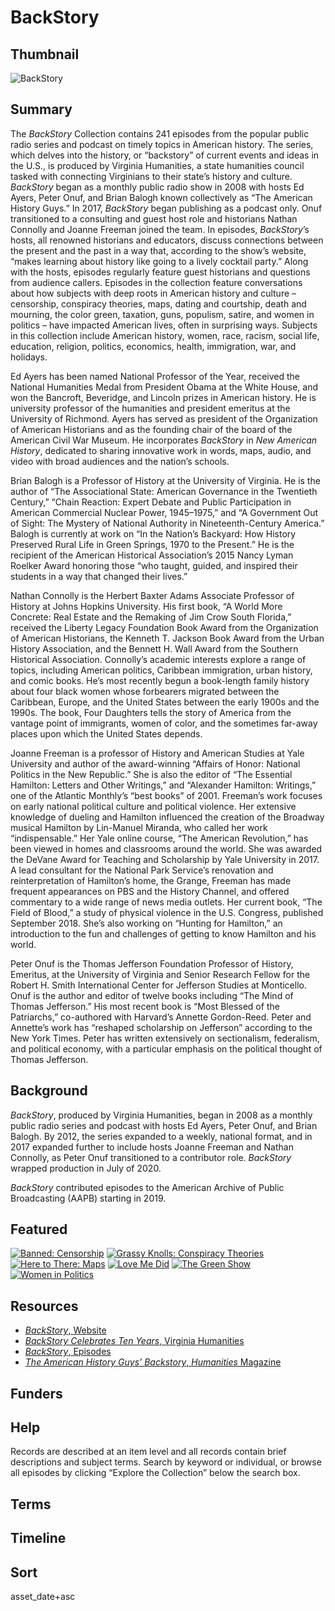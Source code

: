 # BackStory

## Thumbnail

![BackStory](https://s3.amazonaws.com/americanarchive.org/special-collections/BackStory.jpg "BackStory")

## Summary

The <em>BackStory</em> Collection contains 241 episodes from the popular public radio series and podcast on timely topics in American history. The series, which delves into the history, or “backstory” of current events and ideas in the U.S., is produced by Virginia Humanities, a state humanities council tasked with connecting Virginians to their state’s history and culture. <em>BackStory</em> began as a monthly public radio show in 2008 with hosts Ed Ayers, Peter Onuf, and Brian Balogh known collectively as “The American History Guys.” In 2017, <em>BackStory</em> began publishing as a podcast only. Onuf transitioned to a consulting and guest host role and historians Nathan Connolly and Joanne Freeman joined the team. In episodes, <em>BackStory</em>’s hosts, all renowned historians and educators, discuss connections between the present and the past in a way that, according to the show’s website, “makes learning about history like going to a lively cocktail party.” Along with the hosts, episodes regularly feature guest historians and questions from audience callers. Episodes in the collection feature conversations about how subjects with deep roots in American history and culture – censorship, conspiracy theories, maps, dating and courtship, death and mourning, the color green, taxation, guns, populism, satire, and women in politics – have impacted American lives, often in surprising ways. Subjects in this collection include American history, women, race, racism, social life, education, religion, politics, economics, health, immigration, war, and holidays. 

Ed Ayers has been named National Professor of the Year, received the National Humanities Medal from President Obama at the White House, and won the Bancroft, Beveridge, and Lincoln prizes in American history. He is university professor of the humanities and president emeritus at the University of Richmond. Ayers has served as president of the Organization of American Historians and as the founding chair of the board of the American Civil War Museum. He incorporates <em>BackStory</em> in <em>New American History</em>, dedicated to sharing innovative work in words, maps, audio, and video with broad audiences and the nation’s schools.

Brian Balogh is a Professor of History at the University of Virginia. He is the author of “The Associational State: American Governance in the Twentieth Century,” “Chain Reaction: Expert Debate and Public Participation in American Commercial Nuclear Power, 1945–1975,” and “A Government Out of Sight: The Mystery of National Authority in Nineteenth-Century America.” Balogh is currently at work on “In the Nation’s Backyard: How History Preserved Rural Life in Green Springs, 1970 to the Present.” He is the recipient of the American Historical Association’s 2015 Nancy Lyman Roelker Award honoring those “who taught, guided, and inspired their students in a way that changed their lives.”

Nathan Connolly is the Herbert Baxter Adams Associate Professor of History at Johns Hopkins University. His first book, “A World More Concrete: Real Estate and the Remaking of Jim Crow South Florida,” received the Liberty Legacy Foundation Book Award from the Organization of American Historians, the Kenneth T. Jackson Book Award from the Urban History Association, and the Bennett H. Wall Award from the Southern Historical Association. Connolly’s academic interests explore a range of topics, including American politics, Caribbean immigration, urban history, and comic books. He’s most recently begun a book-length family history about four black women whose forbearers migrated between the Caribbean, Europe, and the United States between the early 1900s and the 1990s. The book, Four Daughters tells the story of America from the vantage point of immigrants, women of color, and the sometimes far-away places upon which the United States depends.

Joanne Freeman is a professor of History and American Studies at Yale University and author of the award-winning “Affairs of Honor: National Politics in the New Republic.” She is also the editor of “The Essential Hamilton: Letters and Other Writings,” and “Alexander Hamilton: Writings,” one of the Atlantic Monthly’s “best books” of 2001. Freeman’s work focuses on early national political culture and political violence. Her extensive knowledge of dueling and Hamilton influenced the creation of the Broadway musical Hamilton by Lin-Manuel Miranda, who called her work “indispensable.” Her Yale online course, “The American Revolution,” has been viewed in homes and classrooms around the world. She was awarded the DeVane Award for Teaching and Scholarship by Yale University in 2017. A lead consultant for the National Park Service’s renovation and reinterpretation of Hamilton’s home, the Grange, Freeman has made frequent appearances on PBS and the History Channel, and offered commentary to a wide range of news media outlets. Her current book, “The Field of Blood,” a study of physical violence in the U.S. Congress, published September 2018. She’s also working on “Hunting for Hamilton,” an introduction to the fun and challenges of getting to know Hamilton and his world.

Peter Onuf is the Thomas Jefferson Foundation Professor of History, Emeritus, at the University of Virginia and Senior Research Fellow for the Robert H. Smith International Center for Jefferson Studies at Monticello. Onuf is the author and editor of twelve books including “The Mind of Thomas Jefferson.” His most recent book is “Most Blessed of the Patriarchs,” co-authored with Harvard’s Annette Gordon-Reed. Peter and Annette’s work has “reshaped scholarship on Jefferson” according to the New York Times. Peter has written extensively on sectionalism, federalism, and political economy, with a particular emphasis on the political thought of Thomas Jefferson.

## Background

<em>BackStory</em>, produced by Virginia Humanities, began in 2008 as a monthly public radio series and podcast with hosts Ed Ayers, Peter Onuf, and Brian Balogh. By 2012, the series expanded to a weekly, national format, and in 2017 expanded further to include hosts Joanne Freeman and Nathan Connolly, as Peter Onuf transitioned to a contributor role. <em>BackStory</em> wrapped production in July of 2020.

<em>BackStory</em> contributed episodes to the American Archive of Public Broadcasting (AAPB) starting in 2019.

## Featured

[![Banned: Censorship](https://s3.amazonaws.com/americanarchive.org/special-collections/aapb_tile.jpg)](/catalog/cpb-aacip_532-nk3610x637)
[![Grassy Knolls: Conspiracy Theories](https://s3.amazonaws.com/americanarchive.org/special-collections/aapb_tile.jpg)](/catalog/cpb-aacip_532-dz02z1416r)
[![Here to There: Maps](https://s3.amazonaws.com/americanarchive.org/special-collections/aapb_tile.jpg)](/catalog/cpb-aacip_532-j96057f616)
[![Love Me Did](https://s3.amazonaws.com/americanarchive.org/special-collections/aapb_tile.jpg)](/catalog/cpb-aacip_532-wh2d796t3v)
[![The Green Show](https://s3.amazonaws.com/americanarchive.org/special-collections/aapb_tile.jpg)](/catalog/cpb-aacip_532-n29p26rf2k)
[![Women in Politics](https://s3.amazonaws.com/americanarchive.org/special-collections/aapb_tile.jpg)](/catalog/cpb-aacip_532-057cr5pf9m)

## Resources

- [<em>BackStory</em>, Website](https://www.backstoryradio.org/)
- [<em>BackStory Celebrates Ten Years</em>, Virginia Humanities](https://www.virginiahumanities.org/2018/10/backstory-celebrates-10-years/)
- [<em>BackStory</em>, Episodes](https://www.backstoryradio.org/episodes)
- [<em>The American History Guys’ Backstory</em>, <em>Humanities</em> Magazine](https://www.neh.gov/humanities/2009/novemberdecember/feature/the-american-history-guys-backstory) 

## Funders

## Help

Records are described at an item level and all records contain brief descriptions and subject terms. Search by keyword or individual, or browse all episodes by clicking “Explore the Collection” below the search box. 

## Terms

## Timeline 

## Sort

asset_date+asc

